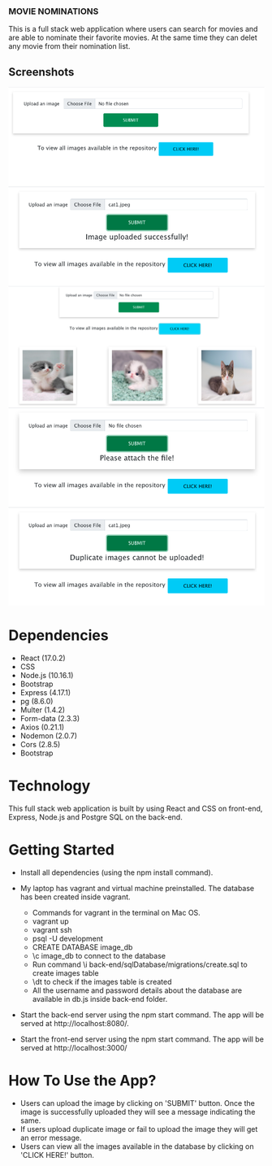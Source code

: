 ### MOVIE NOMINATIONS

This is a full stack web application where users can search for movies and are able to nominate their favorite movies. At the same time they can delet any movie from their nomination list.

## Screenshots

!["Screenshot of home page"](https://github.com/tasneemh/image-repository/blob/master/screenshots/home.png?raw=true)
!["Screenshot of uploaded message"](https://github.com/tasneemh/image-repository/blob/master/screenshots/uploading.png?raw=true)
!["Screenshot of images"](https://github.com/tasneemh/image-repository/blob/master/screenshots/images.png?raw=true)
!["Screenshot of missing attachment"](https://github.com/tasneemh/image-repository/blob/master/screenshots/missing.png?raw=true)
!["Screenshot of duplicate images error"](https://github.com/tasneemh/image-repository/blob/master/screenshots/duplicate.png?raw=true)

# Dependencies

- React (17.0.2)
- CSS
- Node.js (10.16.1)
- Bootstrap
- Express (4.17.1)
- pg (8.6.0)
- Multer (1.4.2)
- Form-data (2.3.3)
- Axios (0.21.1)
- Nodemon (2.0.7)
- Cors (2.8.5)
- Bootstrap

# Technology

This full stack web application is built by using React and CSS on front-end, Express, Node.js and Postgre SQL on the back-end.

# Getting Started

- Install all dependencies (using the npm install command).
- My laptop has vagrant and virtual machine preinstalled. The database has been created inside vagrant.

  - Commands for vagrant in the terminal on Mac OS.
  - vagrant up
  - vagrant ssh
  - psql -U development
  - CREATE DATABASE image_db
  - \c image_db to connect to the database
  - Run command \i back-end/sqlDatabase/migrations/create.sql to create images table
  - \dt to check if the images table is created
  - All the username and password details about the database are available in db.js inside back-end folder.

- Start the back-end server using the npm start command. The app will be served at http://localhost:8080/.
- Start the front-end server using the npm start command. The app will be served at http://localhost:3000/

# How To Use the App?

- Users can upload the image by clicking on 'SUBMIT' button. Once the image is successfully uploaded they will see a message indicating the same.
- If users upload duplicate image or fail to upload the image they will get an error message.
- Users can view all the images available in the database by clicking on 'CLICK HERE!' button.
